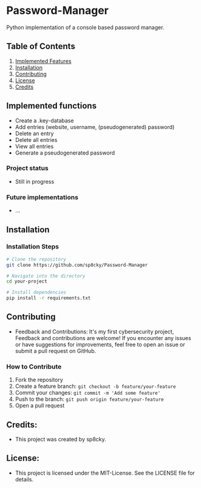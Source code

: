 # Password-Manager
Python implementation of a console based password manager. 

## Table of Contents

1. [Implemented Features](#Implemented-Features)
2. [Installation](#installation)
3. [Contributing](#contributing)
4. [License](#license)
5. [Credits](#credits)

## Implemented functions
- Create a .key-database
- Add entries (website, username, (pseudogenerated) password)
- Delete an entry
- Delete all entries
- View all entries
- Generate a pseudogenerated password 

### Project status
- Still in progress

### Future implementations
- ...

## Installation
### Installation Steps

```bash
# Clone the repository
git clone https://github.com/sp8cky/Password-Manager

# Navigate into the directory
cd your-project

# Install dependencies
pip install -r requirements.txt

```


## Contributing
- Feedback and Contributions: It's my first cybersecurity project, Feedback and contributions are welcome! If you encounter any issues or have suggestions for improvements, feel free to open an issue or submit a pull request on GitHub.

### How to Contribute
1. Fork the repository
2. Create a feature branch: `git checkout -b feature/your-feature`
3. Commit your changes: `git commit -m 'Add some feature'`
4. Push to the branch: `git push origin feature/your-feature`
5. Open a pull request

## Credits:
- This project was created by sp8cky.

## License:
- This project is licensed under the MIT-License. See the LICENSE file for details.
